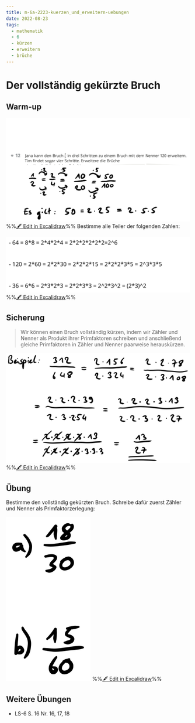 ```yaml
---
title: m-6a-2223-kuerzen_und_erweitern-uebungen
date: 2022-08-23
tags:
  - mathematik
  - 6
  - kürzen
  - erweitern
  - brüche
---
```


# Der vollständig gekürzte Bruch

## Warm-up

![assets/m-6a-2223-kuerzen_und_erweitern-uebungen 20220824-101926.excalidraw.svg](assets/m-6a-2223-kuerzen_und_erweitern-uebungen%2020220824-101926.excalidraw.svg)
%%[🖋 Edit in Excalidraw](assets/m-6a-2223-kuerzen_und_erweitern-uebungen%2020220824-101926.excalidraw.md)%%
Bestimme alle Teiler der folgenden Zahlen:

![assets/m-6a-2223-kuerzen_und_erweitern-uebungen 20220823-231206.excalidraw.svg](assets/m-6a-2223-kuerzen_und_erweitern-uebungen%2020220823-231206.excalidraw.svg)
%%[🖋 Edit in Excalidraw](assets/m-6a-2223-kuerzen_und_erweitern-uebungen%2020220823-231206.excalidraw.md)%%

## Sicherung

 > 
 > Wir können einen Bruch vollständig kürzen, indem wir Zähler und Nenner als Produkt ihrer Primfaktoren schreiben und anschließend gleiche Primfaktoren in Zähler und Nenner paarweise herauskürzen.

![assets/m-6a-2223-kuerzen_und_erweitern-uebungen 20220825-084235.excalidraw.svg](assets/m-6a-2223-kuerzen_und_erweitern-uebungen%2020220825-084235.excalidraw.svg)
%%[🖋 Edit in Excalidraw](assets/m-6a-2223-kuerzen_und_erweitern-uebungen%2020220825-084235.excalidraw.md)%%

## Übung

Bestimme den vollständig gekürzten Bruch. Schreibe dafür zuerst Zähler und Nenner als Primfaktorzerlegung:

![assets/m-6a-2223-kuerzen_und_erweitern-uebungen 20220823-232140.excalidraw.svg](assets/m-6a-2223-kuerzen_und_erweitern-uebungen%2020220823-232140.excalidraw.svg)
%%[🖋 Edit in Excalidraw](assets/m-6a-2223-kuerzen_und_erweitern-uebungen%2020220823-232140.excalidraw.md)%%

## Weitere Übungen

* LS-6 S. 16 Nr. 16, 17, 18
